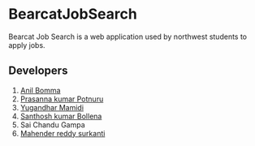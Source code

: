 # BearcatJobSearch

Bearcat Job Search is a web application used by northwest students to apply jobs.

## Developers
1. [Anil Bomma](https://github.com/anil-bomma)
1. [Prasanna kumar Potnuru](https://github.com/prasu93)
1. [Yugandhar Mamidi](https://github.com/yugandharmamidi)
1. [Santhosh kumar Bollena](https://github.com/santhoshkumarbollena)
1. Sai Chandu Gampa
1. [Mahender reddy surkanti](https://github.com/Mahender1166)
